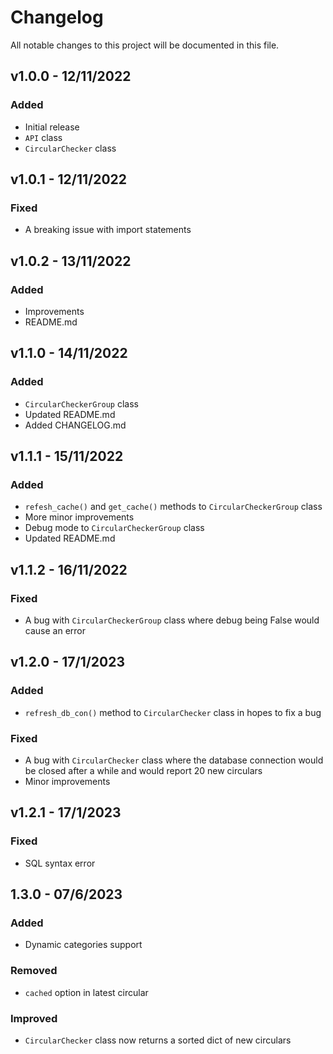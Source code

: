# Changelog

All notable changes to this project will be documented in this file.

## v1.0.0 - 12/11/2022

### Added
- Initial release
- `API` class
- `CircularChecker` class

## v1.0.1 - 12/11/2022

### Fixed
- A breaking issue with import statements

## v1.0.2 - 13/11/2022

### Added
- Improvements 
- README.md

## v1.1.0 - 14/11/2022

### Added
- `CircularCheckerGroup` class
- Updated README.md
- Added CHANGELOG.md

## v1.1.1 - 15/11/2022

### Added
- `refesh_cache()` and `get_cache()` methods to `CircularCheckerGroup` class
- More minor improvements
- Debug mode to `CircularCheckerGroup` class
- Updated README.md

## v1.1.2 - 16/11/2022

### Fixed
- A bug with `CircularCheckerGroup` class where debug being False would cause an error

## v1.2.0 - 17/1/2023

### Added
- `refresh_db_con()` method to `CircularChecker` class in hopes to fix a bug

### Fixed
- A bug with `CircularChecker` class where the database connection would be closed after a while and would report 20 new circulars
- Minor improvements

## v1.2.1 - 17/1/2023

### Fixed
- SQL syntax error

## 1.3.0 - 07/6/2023

### Added
- Dynamic categories support

### Removed
- `cached` option in latest circular

### Improved
- `CircularChecker` class now returns a sorted dict of new circulars
